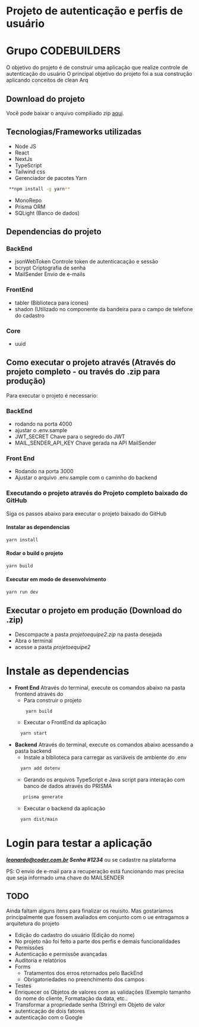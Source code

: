 # Projeto de autenticação e perfis de usuário 
# Grupo CODEBUILDERS

O objetivo do projeto é de construir uma aplicação que realize controle de autenticação do usuário 
O principal objetivo do projeto foi a sua construção aplicando conceitos de clean Arq
## Download do projeto
Você pode baixar o arquivo compiliado zip [aqui](https://github.com/My-Org-Projects/projeto-equipe-2/releases/download/v1.0.0/projetoequipe2.zip).

## Tecnologias/Frameworks utilizadas
- Node JS
- React
- NextJs
- TypeScript
- Tailwind css
- Gerenciador de pacotes Yarn 
```sh
 **npm install -g yarn**
```
- MonoRepo
- Prisma ORM
- SQLight (Banco de dados)

## Dependencias do projeto

### BackEnd
- jsonWebToken
  Controle token de autenticacação e sessão
- bcrypt
  Criptografia de senha
- MailSender
  Envio de e-mails
   
### FrontEnd
- tabler (Biblioteca para ícones)
- shadon (Utilizado no componente da bandeira para o campo de telefone do cadastro
### Core
- uuid

## Como executar o projeto através (Através do projeto completo - ou través do .zip para produção)
Para executar o projeto é necessario:

### BackEnd
- rodando na porta 4000
- ajustar o .env.sample
- JWT_SECRET 
  Chave para o segredo do JWT
- MAIL_SENDER_API_KEY
  Chave gerada na API MailSender
  
### Front End
- Rodando na porta 3000
- Ajustar o arquivo .env.sample com o caminho do backend
  
### Executando o projeto através do Projeto completo baixado do GitHub
Siga os passos abaixo para executar o projeto baixado do GitHub                                                                                  
#### Instalar as dependencias

```sh
yarn install
```
#### Rodar o build o projeto

```sh
yarn build
```
#### Executar em modo de desenvolvimento
```sh
yarn run dev
```

## Executar o projeto em produção (Download do .zip)

- Descompacte a pasta _projetoequipe2.zip_ na pasta desejada
- Abra o terminal
- acesse a pasta _projetoequipe2_
  
# Instale as dependencias
- **Front End**
  Através do terminal, execute os comandos abaixo na pasta frontend através do 
  - Para construir o projeto
  ```sh
      yarn build
  ```
  - Executar o FrontEnd da aplicação
  ```sh
    yarn start
  ```
- **Backend**
  Através do terminal, execute os comandos abaixo acessando a pasta backend
  - Instale a biblioteca para carregar as variáveis de ambiente do .env
   ``` sh
     yarn add dotenv
   ```
  - Gerando os arquivos TypeScript e Java script para interação com banco de dados através do PRISMA
  ```sh
     prisma generate
  ```
  - Executar o backend da aplicação
  ```sh
    yarn dist/main
  ```  
# Login para testar a aplicação
_**leonardo@coder.com.br Senha #1234**_ ou se cadastre na plataforma

PS: O envio de e-mail para a recuperação está funcionando mas precisa que seja informado uma chave do MAILSENDER

## TODO
Ainda faltam alguns itens para finalizar os reuisito. Mas gostaríamos principalmente que fossem avaliados em conjunto com o ue entragamos a arquitetura do projeto
- Edição do cadastro do usuário (Edição do nome)
- No projeto não foi feito a parte dos perfis e demais funcionalidades
- Permissões
- Autenticação e permissõe avançadas
- Auditoria e relatórios
- Forms
  - Tratamentos dos erros retornados pelo BackEnd
  - Obrigatoriedades no preenchimento dos campos
- Testes
- Enriquecer os Objetos de valores com as validações (Exemplo tamanho do nome do cliente, Formatação da data, etc..
- Transformar a propriedade senha (String) em Objeto de valor
- autenticação de dois fatores
- autenticação com o Google

  
